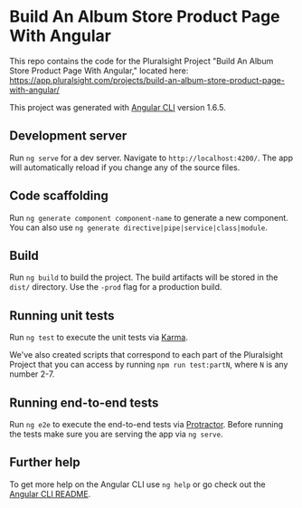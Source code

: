 # Build An Album Store Product Page With Angular

This repo contains the code for the Pluralsight Project "Build An Album Store Product Page With Angular," located here: https://app.pluralsight.com/projects/build-an-album-store-product-page-with-angular/

This project was generated with [Angular CLI](https://github.com/angular/angular-cli) version 1.6.5. 

## Development server

Run `ng serve` for a dev server. Navigate to `http://localhost:4200/`. The app will automatically reload if you change any of the source files.

## Code scaffolding

Run `ng generate component component-name` to generate a new component. You can also use `ng generate directive|pipe|service|class|module`.

## Build

Run `ng build` to build the project. The build artifacts will be stored in the `dist/` directory. Use the `-prod` flag for a production build.

## Running unit tests

Run `ng test` to execute the unit tests via [Karma](https://karma-runner.github.io).

We've also created scripts that correspond to each part of the Pluralsight Project that you can access by running `npm run test:partN`, where `N` is any number 2-7.

## Running end-to-end tests

Run `ng e2e` to execute the end-to-end tests via [Protractor](http://www.protractortest.org/).
Before running the tests make sure you are serving the app via `ng serve`.

## Further help

To get more help on the Angular CLI use `ng help` or go check out the [Angular CLI README](https://github.com/angular/angular-cli/blob/master/README.md).
